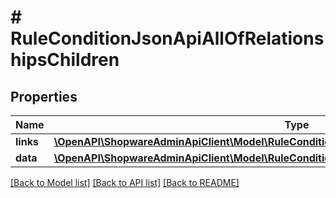 # # RuleConditionJsonApiAllOfRelationshipsChildren

## Properties

Name | Type | Description | Notes
------------ | ------------- | ------------- | -------------
**links** | [**\OpenAPI\ShopwareAdminApiClient\Model\RuleConditionJsonApiAllOfRelationshipsChildrenLinks**](RuleConditionJsonApiAllOfRelationshipsChildrenLinks.md) |  | [optional]
**data** | [**\OpenAPI\ShopwareAdminApiClient\Model\RuleConditionJsonApiAllOfRelationshipsChildrenData[]**](RuleConditionJsonApiAllOfRelationshipsChildrenData.md) |  | [optional]

[[Back to Model list]](../../README.md#models) [[Back to API list]](../../README.md#endpoints) [[Back to README]](../../README.md)
